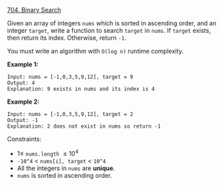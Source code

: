 ﻿[704. Binary Search](https://leetcode.com/problems/binary-search/description/)

Given an array of integers `nums` which is sorted in ascending order, and an integer `target`, write a function to search `target` in `nums`. If `target` exists, then return its index. Otherwise, return `-1`.

You must write an algorithm with `O(log n)` runtime complexity.

__Example 1:__

    Input: nums = [-1,0,3,5,9,12], target = 9
    Output: 4
    Explanation: 9 exists in nums and its index is 4

__Example 2:__

    Input: nums = [-1,0,3,5,9,12], target = 2
    Output: -1
    Explanation: 2 does not exist in nums so return -1

 

Constraints:

- $1\leq$ `nums.length` $\leq10^4$
- `-10^4` < `nums[i], target` < `10^4`
- All the integers in `nums` are __unique__.
- `nums` is sorted in ascending order.
